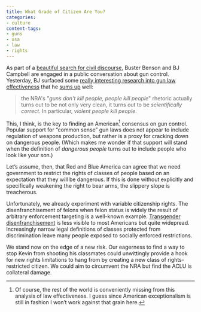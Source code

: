```yaml
---
title: What Grade of Citizen Are You?
categories:
- culture
content-tags:
- guns
- usa
- law
- rights
---
```


As part of a [beautiful search for civil discourse](https://buster.substack.com/p/an-alternative-to-zingers), Buster Benson and BJ Campbell are engaged in a public conversation about gun control. Yesterday, BJ surfaced some [really interesting research into gun law effectiveness](http://www.bu.edu/articles/2019/state-gun-laws-that-reduce-gun-deaths/) that he [sums up](https://letter.wiki/conversation/129#letter_541) well:

> the NRA's "_guns don't kill people, people kill people_" rhetoric actually turns out to be not only very clean, it turns out to be _scientifically correct_. In particular, _violent people kill people_.

This, I think, is the key to finding an American[^rotw] consensus on gun control. Popular support for “common sense” gun laws does not appear to include regulation of weapons production, but rather is a proxy for cracking down on dangerous people. (Which makes me wonder if that support will stand when the definition of _dangerous people_ turns out to include people who look like your son.)

[^rotw]: Of course, the rest of the world is conveniently missing from this analysis of law effectiveness. I guess since American exceptionalism is still in fashion I won’t work against that grain here.

Let’s assume, then, that Red and Blue America can agree that we need government to restrict the rights of classes of people based on an expectation that they will be dangerous. If this is done without explicitly and specifically weakening the right to bear arms, the slippery slope is treacherous.

Unfortunately, we already experiment with variable citizenship rights. The disenfranchisement of felons when felon status is widely the result of arbitrary enforcement targeting is a well-known example. [Transgender disenfranchisement](https://en.m.wikipedia.org/wiki/Transgender_disenfranchisement_in_the_United_States) is less visible to most Americans but quite widepread. Increasingly narrow legal definitions of classes protected from discrimination leave many people exposed to socially enforced restrictions.

We stand now on the edge of a new risk. Our eagerness to find a way to stop Kevin from shooting his classmates could unwittingly provide a hook for new rights limitations to hang from by creating a new class of rights-restricted citizen. We could aim to circumvent the NRA but find the ACLU is collateral damage.

